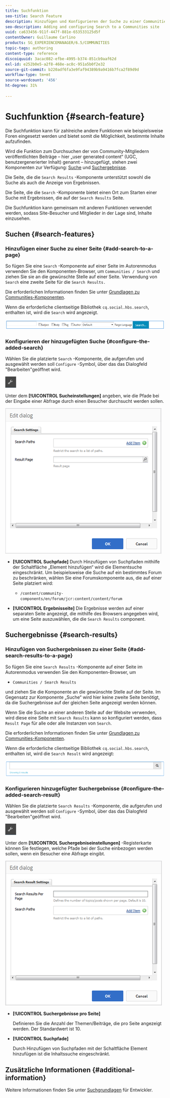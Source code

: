 ```yaml
---
title: Suchfunktion
seo-title: Search Feature
description: Hinzufügen und Konfigurieren der Suche zu einer Communities-Site
seo-description: Adding and configuring Search to a Communities site
uuid: ca633456-911f-447f-881e-653533125d5f
contentOwner: Guillaume Carlino
products: SG_EXPERIENCEMANAGER/6.5/COMMUNITIES
topic-tags: authoring
content-type: reference
discoiquuid: 3acac082-efbe-4995-b374-851cb9aaf62d
exl-id: e252b0e5-a2f8-468e-ac8c-951a5b0f2e32
source-git-commit: b220adf6fa3e9faf94389b9a9416b7fca2f89d9d
workflow-type: tm+mt
source-wordcount: '456'
ht-degree: 31%

---
```


# Suchfunktion {#search-feature}

Die Suchfunktion kann für zahlreiche andere Funktionen wie beispielsweise Foren eingesetzt werden und bietet somit die Möglichkeit, bestimmte Inhalte aufzufinden.

Wird die Funktion zum Durchsuchen der von Community-Mitgliedern veröffentlichten Beiträge – hier „user generated content“ (UGC, benutzergenerierter Inhalt) genannt – hinzugefügt, stehen zwei Komponenten zur Verfügung: [Suche](#search) und [Suchergebnisse](#search-results).

Die Seite, die die `Search Results` -Komponente unterstützt sowohl die Suche als auch die Anzeige von Ergebnissen.

Die Seite, die die `Search` -Komponente bietet einen Ort zum Starten einer Suche mit Ergebnissen, die auf der `Search Results` Seite.

Die Suchfunktion kann gemeinsam mit anderen Funktionen verwendet werden, sodass Site-Besucher und Mitglieder in der Lage sind, Inhalte einzusehen.

## Suchen {#search-features}

### Hinzufügen einer Suche zu einer Seite {#add-search-to-a-page}

So fügen Sie eine `Search` -Komponente auf einer Seite im Autorenmodus verwenden Sie den Komponenten-Browser, um `Communities / Search` und ziehen Sie sie an die gewünschte Stelle auf einer Seite. Verwendung von `Search` eine zweite Seite für die `Search Results.`

Die erforderlichen Informationen finden Sie unter [Grundlagen zu Communities-Komponenten](basics.md).

Wenn die erforderliche clientseitige Bibliothek `cq.social.hbs.search`, enthalten ist, wird die `Search` wird angezeigt.

![add-search](assets/add-search.png)

### Konfigurieren der hinzugefügten Suche {#configure-the-added-search}

Wählen Sie die platzierte `Search` -Komponente, die aufgerufen und ausgewählt werden soll `Configure` -Symbol, über das das Dialogfeld &quot;Bearbeiten&quot;geöffnet wird.

![config](assets/configure-new.png)

Unter dem **[!UICONTROL Sucheinstellungen]** angeben, wie die Pfade bei der Eingabe einer Abfrage durch einen Besucher durchsucht werden sollen.

![search-settings](assets/search-settings.png)

* **[!UICONTROL Suchpfade]** Durch Hinzufügen von Suchpfaden mithilfe der Schaltfläche „Element hinzufügen“ wird die Elementsuche eingeschränkt. Um beispielsweise die Suche auf ein bestimmtes Forum zu beschränken, wählen Sie eine Forumskomponente aus, die auf einer Seite platziert wird:

   * `/content/community-components/en/forum/jcr:content/content/forum`

* **[!UICONTROL Ergebnisseite]**
Die Ergebnisse werden auf einer separaten Seite angezeigt, die mithilfe des Browsers angegeben wird, um eine Seite auszuwählen, die die 
`Search Results` component.

## Suchergebnisse {#search-results}

### Hinzufügen von Suchergebnissen zu einer Seite {#add-search-results-to-a-page}

So fügen Sie eine `Search Results` -Komponente auf einer Seite im Autorenmodus verwenden Sie den Komponenten-Browser, um

* `Communities / Search Results`

und ziehen Sie die Komponente an die gewünschte Stelle auf der Seite. Im Gegensatz zur Komponente „Suche“ wird hier keine zweite Seite benötigt, da die Suchergebnisse auf der gleichen Seite angezeigt werden können.

Wenn Sie die Suche an einer anderen Stelle auf der Website verwenden, wird diese eine Seite mit `Search Results` kann so konfiguriert werden, dass `Result Page` für alle oder alle Instanzen von `Search`.

Die erforderlichen Informationen finden Sie unter [Grundlagen zu Communities-Komponenten](basics.md).

Wenn die erforderliche clientseitige Bibliothek `cq.social.hbs.search`, enthalten ist, wird die `Search Result` wird angezeigt:

![Suchergebnis](assets/search-result1.png)

### Konfigurieren hinzugefügter Suchergebnisse {#configure-the-added-search-result}

Wählen Sie die platzierte `Search Results` -Komponente, die aufgerufen und ausgewählt werden soll `Configure` -Symbol, über das das Dialogfeld &quot;Bearbeiten&quot;geöffnet wird.

![konfigurieren](assets/configure-new.png)

Unter dem **[!UICONTROL Suchergebniseinstellungen]** -Registerkarte können Sie festlegen, welche Pfade bei der Suche einbezogen werden sollen, wenn ein Besucher eine Abfrage eingibt.

![search-result-settings](assets/search-result-settings.png)

* **[!UICONTROL Suchergebnisse pro Seite]**

   Definieren Sie die Anzahl der Themen/Beiträge, die pro Seite angezeigt werden. Der Standardwert ist 10.

* **[!UICONTROL Suchpfade]**

   Durch Hinzufügen von Suchpfaden mit der Schaltfläche Element hinzufügen ist die Inhaltssuche eingeschränkt.

## Zusätzliche Informationen {#additional-information}

Weitere Informationen finden Sie unter [Suchgrundlagen](search-implementation.md) für Entwickler.
